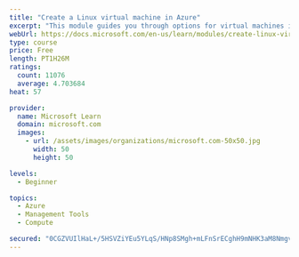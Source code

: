 ```yaml
---
title: "Create a Linux virtual machine in Azure"
excerpt: "This module guides you through options for virtual machines in Azure, creating and connecting a Linux virtual machine, and configuring your network settings."
webUrl: https://docs.microsoft.com/en-us/learn/modules/create-linux-virtual-machine-in-azure/
type: course
price: Free
length: PT1H26M
ratings:
  count: 11076
  average: 4.703684
heat: 57

provider:
  name: Microsoft Learn
  domain: microsoft.com
  images:
    - url: /assets/images/organizations/microsoft.com-50x50.jpg
      width: 50
      height: 50

levels:
  - Beginner

topics:
  - Azure
  - Management Tools
  - Compute

secured: "0CGZVUIlHaL+/5HSVZiYEu5YLqS/HNp8SMgh+mLFnSrECghH9mNHK3aM8Nmgvah/jyRAyqoomZVL38EPtnvxZeu0JOW0BnvCLYUv/9zfHPQjLIjzYPJ51uCZcYm98Y2Fu+VNBDZuUSrEIjSCu+4kWpfrSwjYZLGKofuGe7ZubyqNMrzwi5jfL3YCenMTxXMjVUSgLjj8wsfP/mHrZCfB0p6hix7n2Cpt/x5CqEO+YNYkAmxr969CWmaoB+KBgyT8wH4RrJdoq8LLq06ahLydq8laQshOveUq4CFW227zVsx5ElySqMNIvxGLxgNS4rD7sEfb4m917tSV55sVEKHFRvmp3IRblXxWi6CINX9rxfPFLGXocEOkq429gRP9n63QXGpMgNG2qFSpi+Nhe8i92y6bMgeGPFHOX5tdoaaKJjs=;2ZM0gOl5eEJWDYacBRWKUA=="
---
```



